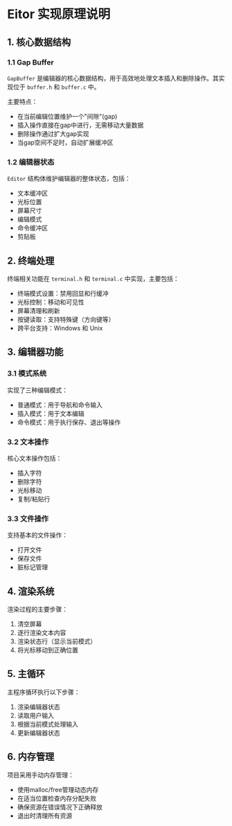 # Eitor 实现原理说明

## 1. 核心数据结构

### 1.1 Gap Buffer
`GapBuffer` 是编辑器的核心数据结构，用于高效地处理文本插入和删除操作。其实现位于 `buffer.h` 和 `buffer.c` 中。

主要特点：
- 在当前编辑位置维护一个"间隙"(gap)
- 插入操作直接在gap中进行，无需移动大量数据
- 删除操作通过扩大gap实现
- 当gap空间不足时，自动扩展缓冲区

### 1.2 编辑器状态
`Editor` 结构体维护编辑器的整体状态，包括：
- 文本缓冲区
- 光标位置
- 屏幕尺寸
- 编辑模式
- 命令缓冲区
- 剪贴板

## 2. 终端处理

终端相关功能在 `terminal.h` 和 `terminal.c` 中实现，主要包括：

- 终端模式设置：禁用回显和行缓冲
- 光标控制：移动和可见性
- 屏幕清理和刷新
- 按键读取：支持特殊键（方向键等）
- 跨平台支持：Windows 和 Unix 

## 3. 编辑器功能

### 3.1 模式系统
实现了三种编辑模式：
- 普通模式：用于导航和命令输入
- 插入模式：用于文本编辑
- 命令模式：用于执行保存、退出等操作

### 3.2 文本操作
核心文本操作包括：
- 插入字符
- 删除字符
- 光标移动
- 复制/粘贴行

### 3.3 文件操作
支持基本的文件操作：
- 打开文件
- 保存文件
- 脏标记管理

## 4. 渲染系统

渲染过程的主要步骤：
1. 清空屏幕
2. 逐行渲染文本内容
3. 渲染状态行（显示当前模式）
4. 将光标移动到正确位置

## 5. 主循环

主程序循环执行以下步骤：
1. 渲染编辑器状态
2. 读取用户输入
3. 根据当前模式处理输入
4. 更新编辑器状态

## 6. 内存管理

项目采用手动内存管理：
- 使用malloc/free管理动态内存
- 在适当位置检查内存分配失败
- 确保资源在错误情况下正确释放
- 退出时清理所有资源
